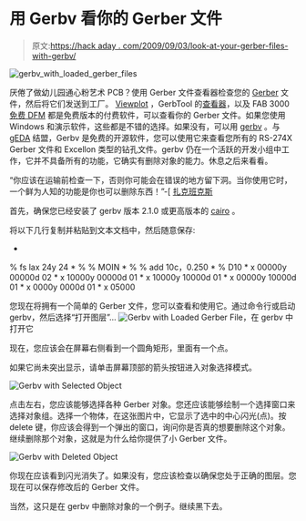 # 用 Gerbv 看你的 Gerber 文件

> 原文:[https://hack aday . com/2009/09/03/look-at-your-gerber-files-with-gerbv/](https://hackaday.com/2009/09/03/look-at-your-gerber-files-with-gerbv/)

![gerbv_with_loaded_gerber_files](../Images/d26108df8b09f97e2f0fedf4d9cbea7a.png "gerbv_with_loaded_gerber_files")

厌倦了做幼儿园通心粉艺术 PCB？使用 Gerber 文件查看器检查您的 [Gerber](//en.wikipedia.org/wiki/Gerber_file) 文件，然后将它们发送到工厂。 [Viewplot](http://www.viewplot.com/) ，GerbTool 的[查看器](http://www.wssi.com/)，以及 FAB 3000 [免费 DFM](http://www.numericalinnovations.com/index.asp?PageAction=Custom&ID=71) 都是免费版本的付费软件，可以查看你的 Gerber 文件。如果您使用 Windows 和演示软件，这些都是不错的选择。如果没有，可以用 [gerbv](http://gerbv.sourceforge.net/) 。与 [gEDA](http://geda.seul.org/) 结盟，Gerbv 是免费的开源软件，您可以使用它来查看您所有的 RS-274X Gerber 文件和 Excellon 类型的钻孔文件。gerbv 仍在一个活跃的开发小组中工作，它并不具备所有的功能，它确实有删除对象的能力。休息之后来看看。

“你应该在运输前检查一下，否则你可能会在错误的地方留下洞。当你使用它时，一个鲜为人知的功能是你也可以删除东西！”-[ [扎克班克斯](http://hackaday.com/author/zbanks/)

首先，确保您已经安装了 gerbv 版本 2.1.0 或更高版本的 [cairo](http://cairographics.org/) 。

将以下几行复制并粘贴到文本文档中，然后随意保存:

*
% fs lax 24y 24 * %
% MOIN * %
% add 10c，0.250 * %
D10 *
x 00000y 00000d 02 *
x 10000y 00000d 01 *
x 10000y 10000d 01 *
x 00000y 10000d 01 *
x 0000y 0000d 01 *
x 05000

您现在将拥有一个简单的 Gerber 文件，您可以查看和使用它。通过命令行或启动 gerbv，然后选择“打开图层”…
![Gerbv with Loaded Gerber File](../Images/bfdbdbddfb827d213c5175d1d6f24e53.png "Gerbv with Loaded Gerber File")，在 gerbv 中打开它

现在，您应该会在屏幕右侧看到一个圆角矩形，里面有一个点。

如果它尚未突出显示，请单击屏幕顶部的箭头按钮进入对象选择模式。

![Gerbv with Selected Object](../Images/d50a85af95ca96c3768fd4ccaf5a5c52.png "Gerbv with Selected Object")

点击左右，您应该能够选择各种 Gerber 对象。您还应该能够绘制一个选择窗口来选择对象组。选择一个物体，在这张图片中，它显示了选中的中心闪光(点)。按 delete 键，你应该会得到一个弹出的窗口，询问你是否真的想要删除这个对象。继续删除那个对象，这就是为什么给你提供了小 Gerber 文件。

![Gerbv with Deleted Object](../Images/816988da404ae346cd465b051427b75e.png "Gerbv with Deleted Object")

你现在应该看到闪光消失了。如果没有，您应该检查以确保您处于正确的图层。您现在可以保存修改后的 Gerber 文件。

当然，这只是在 gerbv 中删除对象的一个例子。继续黑下去。